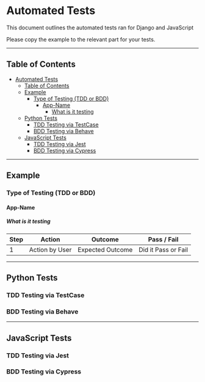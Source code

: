 # Automated Tests

This document outlines the automated tests ran for Django and JavaScript

Please copy the example to the relevant part for your tests.

---

## Table of Contents

- [Automated Tests](#automated-tests)
  - [Table of Contents](#table-of-contents)
  - [Example](#example)
    - [Type of Testing (TDD or BDD)](#type-of-testing-tdd-or-bdd)
      - [App-Name](#app-name)
        - [What is it testing](#what-is-it-testing)
  - [Python Tests](#python-tests)
    - [TDD Testing via TestCase](#tdd-testing-via-testcase)
    - [BDD Testing via Behave](#bdd-testing-via-behave)
  - [JavaScript Tests](#javascript-tests)
    - [TDD Testing via Jest](#tdd-testing-via-jest)
    - [BDD Testing via Cypress](#bdd-testing-via-cypress)

---

## Example

### Type of Testing (TDD or BDD)

#### App-Name

##### What is it testing

| Step | Action          | Outcome                 | Pass / Fail                |
| ---- | --------------- | ----------------------- | -------------------------- |
| 1    | Action by User  | Expected Outcome        | Did it Pass or Fail        |

---

## Python Tests

### TDD Testing via TestCase

### BDD Testing via Behave

---

## JavaScript Tests

### TDD Testing via Jest

### BDD Testing via Cypress
